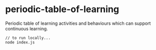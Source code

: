 # periodic-table-of-learning
Periodic table of learning activities and behaviours which can support continuous learning.

    // to run locally...
    node index.js
